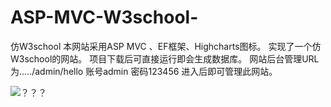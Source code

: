# ASP-MVC-W3school-
仿W3school
本网站采用ASP MVC 、EF框架、Highcharts图标。 实现了一个仿W3school的网站。 项目下载后可直接运行即会生成数据库。
网站后台管理URL为...../admin/hello      账号admin 密码123456  进入后即可管理此网站。

![？？？](https://github.com/moranyijiu/ASP-MVC-W3school-/raw/master/截图/1.png)
